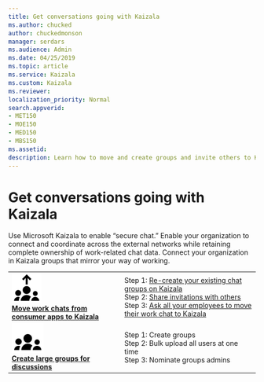 ```yaml
---
title: Get conversations going with Kaizala
ms.author: chucked
author: chuckedmonson
manager: serdars
ms.audience: Admin
ms.date: 04/25/2019
ms.topic: article
ms.service: Kaizala
ms.custom: Kaizala
ms.reviewer: 
localization_priority: Normal
search.appverid:
- MET150
- MOE150
- MED150
- MBS150
ms.assetid: 
description: Learn how to move and create groups and invite others to Kaizala.
---
```


# Get conversations going with Kaizala

Use Microsoft Kaizala to enable “secure chat.” Enable your organization to connect and coordinate across the external networks while retaining complete ownership of work-related chat data. Connect your organization in Kaizala groups that mirror your way of working. 

|         |         |
|---------|---------|
|![Image of people with arrow icon](media/move-work-chats-icon.png) <br> **[Move work chats from consumer apps to Kaizala](move-work-chats.md)**     | Step 1: [Re-create your existing chat groups on Kaizala](#step-1--re-create-your-existing-chat-groups-on-kaizala) <br> Step 2: [Share invitations with others](#step-2--share-invitations-with-others) <br> Step 3: [Ask all your employees to move their work chat to Kaizala](#step-3--ask-all-your-employees-to-move-their-work-chat-to-kaizala)  |
|![Image of people icon](media/create-large-groups-icon.png) <br> **[Create large groups for discussions](invite-people.md)**     | Step 1: Create groups <br> Step 2: Bulk upload all users at one time <br> Step 3: Nominate groups admins |